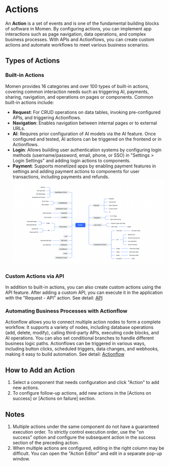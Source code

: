 # Actions

An **Action** is a set of events and is one of the fundamental building blocks of software in Momen. By configuring actions, you can implement app interactions such as page navigation, data operations, and complex business processes. With APIs and Actionflows, you can create custom actions and automate workflows to meet various business scenarios.

## Types of Actions

### Built-in Actions

Momen provides 16 categories and over 100 types of built-in actions, covering common interaction needs such as triggering AI, payments, sharing, navigation, and operations on pages or components. Common built-in actions include:

- **Request**: For CRUD operations on data tables, invoking pre-configured APIs, and triggering Actionflows.
- **Navigation**: Enables navigation between internal pages or to external URLs.
- **AI**: Requires prior configuration of AI models via the AI feature. Once configured and tested, AI actions can be triggered on the frontend or in Actionflows.
- **Login**: Allows building user authentication systems by configuring login methods (username/password, email, phone, or SSO) in "Settings > Login Settings" and adding login actions to components.
- **Payment**: Supports monetized apps by enabling payment features in settings and adding payment actions to components for user transactions, including payments and refunds.
![Momen action mindmap](../.gitbook/assets/actions%20mindmap.png)

### Custom Actions via API

In addition to built-in actions, you can also create custom actions using the API feature. After adding a custom API, you can execute it in the application with the "Request - API" action. See detail: [API](../data/api.md)

### Automating Business Processes with Actionflow

Actionflow allows you to connect multiple action nodes to form a complete workflow. It supports a variety of nodes, including database operations (add, delete, modify), calling third-party APIs, executing code blocks, and AI operations. You can also set conditional branches to handle different business logic paths. Actionflows can be triggered in various ways, including button clicks, scheduled triggers, data changes, and webhooks, making it easy to build automation. See detail: [Actionflow](./actionflow/basics.md)



## How to Add an Action

1. Select a component that needs configuration and click "Action" to add new actions.
2. To configure follow-up actions, add new actions in the [Actions on success] or [Actions on failure] section.

## Notes

1. Multiple actions under the same component do not have a guaranteed execution order. To strictly control execution order, use the "on success" option and configure the subsequent action in the success section of the preceding action.
2. When multiple actions are configured, editing in the right column may be difficult. You can open the "Action Editor" and edit in a separate pop-up window.